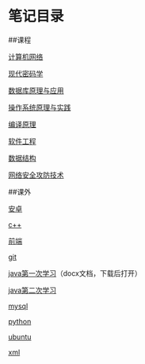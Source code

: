 # 笔记目录

##课程 

[计算机网络](./Computer_Network/计网.md)

[现代密码学](./Modern_Cryptography/笔记.md)

[数据库原理与应用](./Principles_and_Applications_of_Database/笔记.md)

[操作系统原理与实践](./Operating_System_Principles_and_Practice/笔记.md)

[编译原理](./Compilation_Principle/笔记.md)

[软件工程](./software_Engineering/笔记.md)

[数据结构](./Data_Structure_and_Algorithms/)

[网络安全攻防技术](./Network_Attack_and_Defense_Technology/笔记.md)

##课外 

[安卓](./android_note/android.md)

[c++](./c++_note/c++.md)

[前端](./front_note/前端学习笔记.md)

[git](./git_note/git.md)

[java第一次学习](./java_note/笔记.docx)（docx文档，下载后打开）

[java第二次学习](./java_note/笔记.md)

[mysql](./mysql_note/mysql.md)

[python](./python_note/python.md)

[ubuntu](./ubuntu_note/ubuntu.md)

[xml](./xml_note/xml.md)
